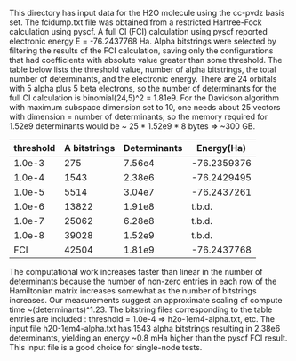 This directory has input data for the H2O molecule using the cc-pvdz basis set.  The fcidump.txt file was obtained from a restricted Hartree-Fock calculation using pyscf.  A full CI (FCI) calculation using pyscf reported electronic energy E = -76.2437768 Ha.  Alpha bitstrings were selected by filtering the results of the FCI calculation, saving only the configurations that had coefficients with absolute value greater than some threshold.  The table below lists the threshold value, number of alpha bitstrings, the total number of determinants, and the electronic energy.  There are 24 orbitals with 5 alpha plus 5 beta electrons, so the number of determinants for the full CI calculation is binomial(24,5)^2 = 1.81e9.  For the Davidson algorithm with maximum subspace dimension set to 10, one needs about 25 vectors with dimension = number of determinants; so the memory required for 1.52e9 determinants would be ~ 25 * 1.52e9 * 8 bytes => ~300 GB.


| threshold|A bitstrings| Determinants| Energy(Ha) |
|----------|------------|-------------|------------|
|   1.0e-3 |     275    |    7.56e4   | -76.2359376|
|   1.0e-4 |    1543    |    2.38e6   | -76.2429495|
|   1.0e-5 |    5514    |    3.04e7   | -76.2437261|
|   1.0e-6 |   13822    |    1.91e8   |   t.b.d.   |
|   1.0e-7 |   25062    |    6.28e8   |   t.b.d.   |
|   1.0e-8 |   39028    |    1.52e9   |   t.b.d.   |
|    FCI   |   42504    |    1.81e9   | -76.2437768|


The computational work increases faster than linear in the number of determinants because the number of non-zero entries in each row of the Hamiltonian matrix increases somewhat as the number of bitstrings increases.  Our measurements suggest an approximate scaling of compute time ~(determinants)^1.23.  The bitstring files corresponding to the table entries are included : threshold = 1.0e-4  => h2o-1em4-alpha.txt, etc.  The input file h20-1em4-alpha.txt has 1543 alpha bitstrings resulting in 2.38e6 determinants, yielding an energy ~0.8 mHa higher than the pyscf FCI result.  This input file is a good choice for single-node tests.